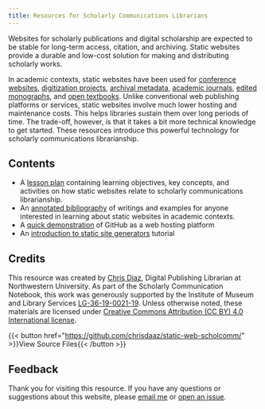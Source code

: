 ```yaml
---
title: Resources for Scholarly Communications Librarians
---
```


Websites for scholarly publications and digital scholarship are expected to be stable for long-term access, citation, and archiving. Static websites provide a durable and low-cost solution for making and distributing scholarly works. 

In academic contexts, static websites have been used for [conference websites](https://2020.code4lib.org/), [digitization projects](https://ocul.on.ca/topomaps/), [archival metadata](http://hillelarnold.com/staticAid/), [academic journals](http://archipelagosjournal.org/), [edited monographs](https://www.getty.edu/publications/mummyportraits/), and [open textbooks](https://moderndive.com/). Unlike conventional web publishing platforms or services, static websites involve much lower hosting and maintenance costs. This helps libraries sustain them over long periods of time. The trade-off, however, is that it takes a bit more technical knowledge to get started. These resources introduce this powerful technology for scholarly communications librarianship. 

## Contents

- A [lesson plan](/teaching-resources/lesson-plan/) containing learning objectives, key concepts, and activities on how static websites relate to scholarly communications librarianship.
- An [annotated bibliography](/teaching-resources/bibiliography/) of writings and examples for anyone interested in learning about static websites in academic contexts.
- A [quick demonstration](/tutorials/github/) of GitHub as a web hosting platform 
- An [introduction to static site generators](/tutorials/static-site-generators/) tutorial

## Credits

This resource was created by [Chris Diaz](https://chrisdaaz.github.io/), Digital Publishing Librarian at Northwestern University. As part of the Scholarly Communication Notebook, this work was generously supported by the Institute of Museum and Library Services [LG-36-19-0021-19](https://www.imls.gov/grants/awarded/lg-36-19-0021-19). Unless otherwise noted, these materials are licensed under [Creative Commons Attribution (CC BY) 4.0 International license](http://creativecommons.org/licenses/by/4.0). 

{{< button href="https://github.com/chrisdaaz/static-web-scholcomm/" >}}View Source Files{{< /button >}}

## Feedback

Thank you for visiting this resource. If you have any questions or suggestions about this website, please [email me](mailto:chris-diaz@northwestern.edu) or [open an issue](https://github.com/chrisdaaz/static-web-scholcomm/issues).